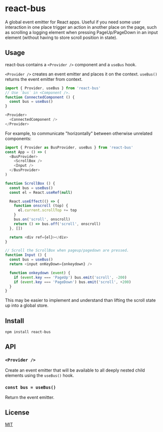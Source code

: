 # react-bus

A global event emitter for React apps.
Useful if you need some user interaction in one place trigger an action in another place on the page, such as scrolling a logging element when pressing PageUp/PageDown in an input element (without having to store scroll position in state).

## Usage

react-bus contains a `<Provider />` component and a `useBus` hook.

`<Provider />` creates an event emitter and places it on the context.
`useBus()` returns the event emitter from context.

```js
import { Provider, useBus } from 'react-bus'
// Use `bus` in <Component />.
function ConnectedComponent () {
  const bus = useBus()
}

<Provider>
  <ConnectedComponent />
</Provider>
```

For example, to communicate "horizontally" between otherwise unrelated components:

```js
import { Provider as BusProvider, useBus } from 'react-bus'
const App = () => (
  <BusProvider>
    <ScrollBox />
    <Input />
  </BusProvider>
)

function ScrollBox () {
  const bus = useBus()
  const el = React.useRef(null)

  React.useEffect(() => {
    function onscroll (top) {
      el.current.scrollTop += top
    }
    bus.on('scroll', onscroll)
    return () => bus.off('scroll', onscroll)
  }, [])

  return <div ref={el}></div>
}

// Scroll the ScrollBox when pageup/pagedown are pressed.
function Input () {
  const bus = useBus()
  return <input onKeyDown={onkeydown} />

  function onkeydown (event) {
    if (event.key === 'PageUp') bus.emit('scroll', -200)
    if (event.key === 'PageDown') bus.emit('scroll', +200)
  }
}
```

This may be easier to implement and understand than lifting the scroll state up into a global store.

## Install

```
npm install react-bus
```

## API

### `<Provider />`

Create an event emitter that will be available to all deeply nested child elements using the `useBus()` hook.

### `const bus = useBus()`

Return the event emitter.

## License

[MIT](./LICENSE)
